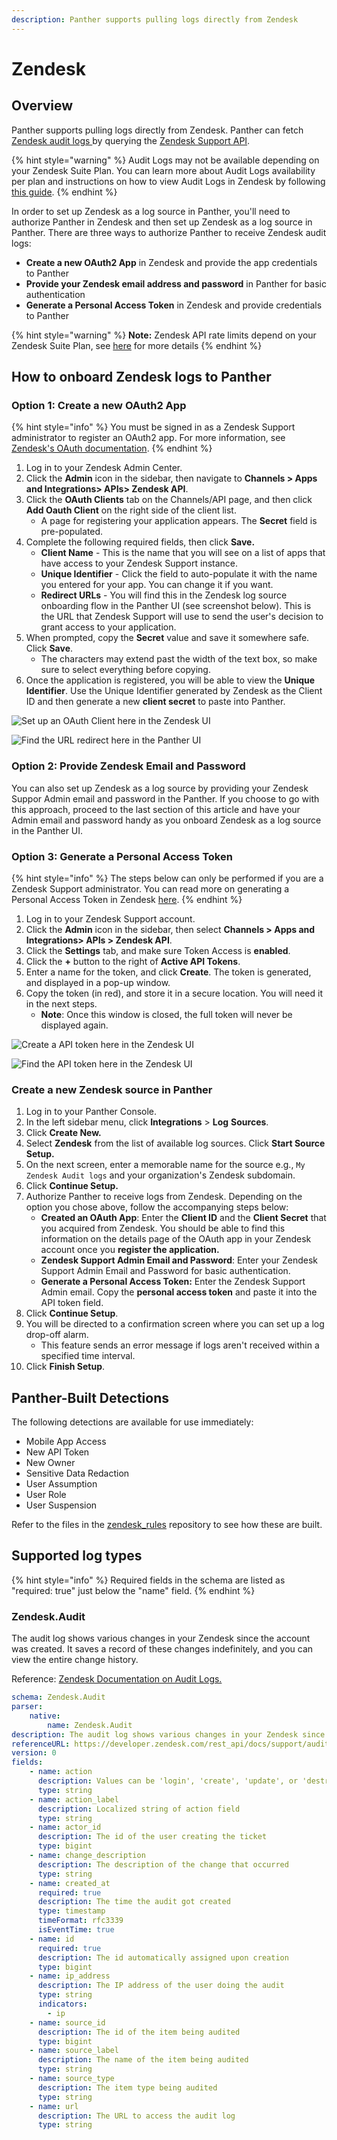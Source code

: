 ```yaml
---
description: Panther supports pulling logs directly from Zendesk
---
```


# Zendesk

## Overview

Panther supports pulling logs directly from Zendesk. Panther can fetch [Zendesk audit logs ](https://developer.zendesk.com/api-reference/ticketing/account-configuration/audit\_logs/)by querying the [Zendesk Support API](https://developer.zendesk.com/api-reference/ticketing/introduction/).

{% hint style="warning" %}
Audit Logs may not be available depending on your Zendesk Suite Plan. You can learn more about Audit Logs availability per plan and instructions on how to view Audit Logs in Zendesk by following [this guide](https://support.zendesk.com/hc/en-us/articles/4408828001434-Viewing-the-audit-log-for-changes).
{% endhint %}

In order to set up Zendesk as a log source in Panther, you'll need to authorize Panther in Zendesk and then set up Zendesk as a log source in Panther. There are three ways to authorize Panther to receive Zendesk audit logs:

* **Create a new OAuth2 App** in Zendesk and provide the app credentials to Panther
* **Provide your Zendesk email address and password** in Panther for basic authentication
* **Generate a Personal Access Token** in Zendesk and provide credentials to Panther

{% hint style="warning" %}
**Note:** Zendesk API rate limits depend on your Zendesk Suite Plan, see [here](https://developer.zendesk.com/api-reference/ticketing/account-configuration/usage\_limits/) for more details
{% endhint %}

## How to onboard Zendesk logs to Panther

### Option 1: Create a new OAuth2 App

{% hint style="info" %}
You must be signed in as a Zendesk Support administrator to register an OAuth2 app. For more information, see [Zendesk's OAuth documentation](https://developer.zendesk.com/documentation/ticketing/working-with-oauth/using-oauth-to-authenticate-zendesk-api-requests-in-a-web-app/).&#x20;
{% endhint %}

1. Log in to your Zendesk Admin Center.&#x20;
2. Click the **Admin** icon in the sidebar, then navigate to **Channels > Apps and Integrations> APIs> Zendesk API**.
3. Click the **OAuth Clients** tab on the Channels/API page, and then click **Add Oauth Client** on the right side of the client list.&#x20;
   * A page for registering your application appears. The **Secret** field is pre-populated.
4. Complete the following required fields, then click **Save.**
   * **Client Name** - This is the name that you will see on a list of apps that have access to your Zendesk Support instance.
   * **Unique Identifier** - Click the field to auto-populate it with the name you entered for your app. You can change it if you want.
   * **Redirect URLs** - You will find this in the Zendesk log source onboarding flow in the Panther UI (see screenshot below). This is the URL that Zendesk Support will use to send the user's decision to grant access to your application.
5. When prompted, copy the **Secret** value and save it somewhere safe. Click **Save**.
   * The characters may extend past the width of the text box, so make sure to select everything before copying.
6.  Once the application is registered, you will be able to view the **Unique Identifier**. Use the Unique Identifier generated by Zendesk as the Client ID and then generate a new **client secret** to paste into Panther.



![Set up an OAuth Client here in the Zendesk UI](<../../.gitbook/assets/image (23).png>)

![Find the URL redirect here in the Panther UI](<../../.gitbook/assets/image (14).png>)

### Option 2: Provide Zendesk Email and Password

You can also set up Zendesk as a log source by providing your Zendesk Suppor Admin email and password in the Panther. If you choose to go with this approach, proceed to the last section of this article and have your Admin email and password handy as you onboard Zendesk as a log source in the Panther UI.

### Option 3: Generate a Personal Access Token

{% hint style="info" %}
The steps below can only be performed if you are a Zendesk Support administrator. You can read more on generating a Personal Access Token in Zendesk [here](https://support.zendesk.com/hc/en-us/articles/226022787-Generating-a-new-API-token-).
{% endhint %}

1. Log in to your Zendesk Support account.
2. Click the **Admin** icon in the sidebar, then select **Channels > Apps and Integrations> APIs > Zendesk API**.
3. Click the **Settings** tab, and make sure Token Access is **enabled**.
4. Click the **+** button to the right of **Active API Tokens**.
5. Enter a name for the token, and click **Create**. The token is generated, and displayed in a pop-up window.
6. Copy the token (in red), and store it in a secure location. You will need it in the next steps.&#x20;
   * **Note**: Once this window is closed, the full token will never be displayed again.

![Create a API token here in the Zendesk UI](<../../.gitbook/assets/image (26).png>)

![Find the API token here in the Zendesk UI](https://zen-marketing-documentation.s3.amazonaws.com/docs/en/token\_created.png)

### Create a new Zendesk source in Panther

1. Log in to your Panther Console.
2. In the left sidebar menu, click **Integrations** > **Log** **Sources**.
3. Click **Create New.**
4. Select **Zendesk** from the list of available log sources. Click **Start Source Setup.**
5. On the next screen, enter a memorable name for the source e.g., `My Zendesk Audit logs` and your organization's Zendesk subdomain.
6. Click **Continue Setup.**
7. Authorize Panther to receive logs from Zendesk. Depending on the option you chose above, follow the accompanying steps below:
   * **Created an OAuth App**: Enter the **Client ID** and the **Client Secret** that you acquired from Zendesk. You should be able to find this information on the details page of the OAuth app in your Zendesk account once you **register the application.**
   * **Zendesk Support Admin Email and Password**: Enter your Zendesk Support Admin Email and Password for basic authentication.
   * **Generate a Personal Access Token:** Enter the Zendesk Support Admin email. Copy the **personal access token** and paste it into the API token field.
8. Click **Continue Setup**.
9. You will be directed to a confirmation screen where you can set up a log drop-off alarm.
   * This feature sends an error message if logs aren't received within a specified time interval.
10. Click **Finish Setup**.

## Panther-Built Detections

The following detections are available for use immediately:&#x20;

* Mobile App Access
* New API Token
* New Owner
* Sensitive Data Redaction
* User Assumption
* User Role
* User Suspension

Refer to the files in the [zendesk\_rules](https://github.com/panther-labs/panther-analysis/tree/master/zendesk\_rules) repository to see how these are built.

## Supported log types

{% hint style="info" %}
Required fields in the schema are listed as "required: true" just below the "name" field.
{% endhint %}

### Zendesk.Audit

The audit log shows various changes in your Zendesk since the account was created. It saves a record of these changes indefinitely, and you can view the entire change history.

Reference: [Zendesk Documentation on Audit Logs.](https://developer.zendesk.com/api-reference/ticketing/account-configuration/audit\_logs/)

```yaml
schema: Zendesk.Audit
parser:
    native:
        name: Zendesk.Audit
description: The audit log shows various changes in your Zendesk since the account was created. It saves a record of these changes indefinitely, and you can view the entire change history.
referenceURL: https://developer.zendesk.com/rest_api/docs/support/audit_logs
version: 0
fields:
    - name: action
      description: Values can be 'login', 'create', 'update', or 'destroy'
      type: string
    - name: action_label
      description: Localized string of action field
      type: string
    - name: actor_id
      description: The id of the user creating the ticket
      type: bigint
    - name: change_description
      description: The description of the change that occurred
      type: string
    - name: created_at
      required: true
      description: The time the audit got created
      type: timestamp
      timeFormat: rfc3339
      isEventTime: true
    - name: id
      required: true
      description: The id automatically assigned upon creation
      type: bigint
    - name: ip_address
      description: The IP address of the user doing the audit
      type: string
      indicators:
        - ip
    - name: source_id
      description: The id of the item being audited
      type: bigint
    - name: source_label
      description: The name of the item being audited
      type: string
    - name: source_type
      description: The item type being audited
      type: string
    - name: url
      description: The URL to access the audit log
      type: string
```
